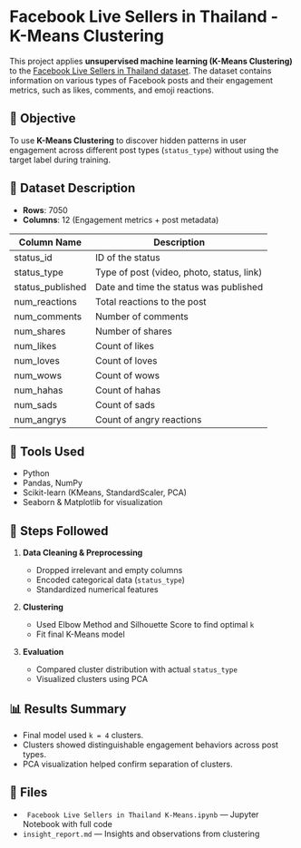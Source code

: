 # Facebook Live Sellers in Thailand - K-Means Clustering

This project applies **unsupervised machine learning (K-Means Clustering)** to the [Facebook Live Sellers in Thailand dataset](https://archive.ics.uci.edu/ml/datasets/Facebook+Live+Sellers+in+Thailand). The dataset contains information on various types of Facebook posts and their engagement metrics, such as likes, comments, and emoji reactions.

## 📌 Objective

To use **K-Means Clustering** to discover hidden patterns in user engagement across different post types (`status_type`) without using the target label during training.

## 📁 Dataset Description

- **Rows**: 7050
- **Columns**: 12 (Engagement metrics + post metadata)

| Column Name       | Description                                      |
|-------------------|--------------------------------------------------|
| status_id         | ID of the status                                 |
| status_type       | Type of post (video, photo, status, link)       |
| status_published  | Date and time the status was published           |
| num_reactions     | Total reactions to the post                      |
| num_comments      | Number of comments                               |
| num_shares        | Number of shares                                 |
| num_likes         | Count of likes                                   |
| num_loves         | Count of loves                                   |
| num_wows          | Count of wows                                    |
| num_hahas         | Count of hahas                                   |
| num_sads          | Count of sads                                    |
| num_angrys        | Count of angry reactions                         |

## 🔧 Tools Used

- Python
- Pandas, NumPy
- Scikit-learn (KMeans, StandardScaler, PCA)
- Seaborn & Matplotlib for visualization

## 🧪 Steps Followed

1. **Data Cleaning & Preprocessing**
   - Dropped irrelevant and empty columns
   - Encoded categorical data (`status_type`)
   - Standardized numerical features

2. **Clustering**
   - Used Elbow Method and Silhouette Score to find optimal `k`
   - Fit final K-Means model

3. **Evaluation**
   - Compared cluster distribution with actual `status_type`
   - Visualized clusters using PCA

## 📊 Results Summary

- Final model used `k = 4` clusters.
- Clusters showed distinguishable engagement behaviors across post types.
- PCA visualization helped confirm separation of clusters.

## 📎 Files

- ` Facebook Live Sellers in Thailand K-Means.ipynb` — Jupyter Notebook with full code
- `insight_report.md` — Insights and observations from clustering
